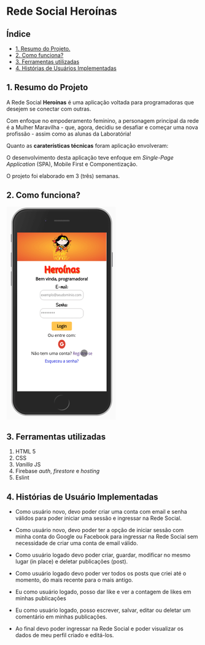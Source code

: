 # Rede Social Heroínas

## Índice
  - [1. Resumo do Projeto.](#1-resumo-do-projeto)
  - [2. Como funciona?](#2-como-funciona)
  - [3. Ferramentas utilizadas](#3-ferramentas-utilizadas)
  - [4. Histórias de Usuários Implementadas](#3-histórias-de-usuário-implementadas)


## 1. Resumo do Projeto

A Rede Social **Heroínas** é uma aplicação voltada para programadoras que desejem se conectar com outras. 

Com enfoque no empoderamento feminino, a personagem principal da rede é a Mulher Maravilha - que, agora, decidiu se desafiar e começar uma nova profissão - assim como as alunas da Laboratória! 

Quanto as **caraterísticas técnicas** foram aplicação envolveram:

O desenvolvimento desta aplicação teve enfoque em *Single-Page Application* (SPA), Mobile First e Componentização.


O projeto foi elaborado em 3 (três) semanas.

## 2. Como funciona? 

![Telas](src/Imagens/video.gif)

## 3. Ferramentas utilizadas
1. HTML 5
2. CSS
3. *Vanilla* JS
4. Firebase *auth*, *firestore* e *hosting*
5. Eslint

## 4. Histórias de Usuário Implementadas
 
* Como usuário novo, devo poder criar uma conta com email e senha válidos para poder iniciar uma sessão e ingressar na Rede Social.

* Como usuário novo, devo poder ter a opção de iniciar sessão com minha conta do Google ou Facebook para ingressar na Rede Social sem necessidade de criar uma conta de email válido.

* Como usuário logado devo poder criar, guardar, modificar no mesmo lugar (in place) e deletar publicações (post).

* Como usuário logado devo poder ver todos os posts que criei até o momento, do mais recente para o mais antigo.

* Eu como usuário logado, posso dar like e ver a contagem de likes em minhas publicações

* Eu como usuário logado, posso escrever, salvar, editar ou deletar um comentário em minhas publicações.

* Ao final devo poder ingressar na Rede Social e poder visualizar os dados de meu perfil criado e editá-los.
